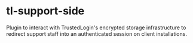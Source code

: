 # tl-support-side
Plugin to interact with TrustedLogin's encrypted storage infrastructure to redirect support staff into an authenticated session on client installations. 
